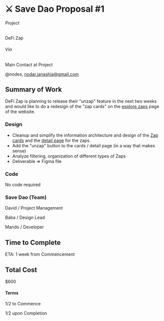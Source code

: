 # ⚔️ Save Dao Proposal #1

###### Project

DeFi Zap

###### Via

Main Contact at Project

@nodes, nodar.janashia@gmail.com

## Summary of Work

DeFi Zap is planning to release their "unzap" feature in the next two weeks and would like to do a redesign of the "zap cards" on the [explore zaps](https://defizap.com/zaps) page of the website.

### Design

- Cleanup and simplify the information architecture and design of the [Zap cards](https://defizap.com/zaps) and the [detail page](https://defizap.com/zaps/llplink) for the zaps.
- Add the "unzap" button to the cards / detail page (in a way that makes sense)
- Analyze filtering, organization of different types of Zaps
- Deliverable => Figma file

### Code

No code required

### Save Dao (Team)

David / Project Management

Baba / Design Lead

Mando / Developer

## Time to Complete

ETA: 1 week from Commencement

## Total Cost

\$600

#### Terms

1/2 to Commence

1/2 upon Completion
